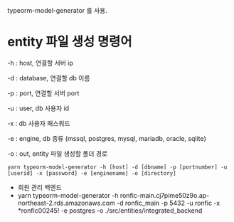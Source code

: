 
typeorm-model-generator 를 사용.

# entity 파일 생성 명령어

-h : host, 연결할 서버 ip
  
-d : database, 연결할 db 이름

-p : port, 연결할 서버 port

-u : user, db 사용자 id

-x : db 사용자 패스워드

-e : engine, db 종류 (mssql, postgres, mysql, mariadb, oracle, sqlite)

-o : out, entity 파일 생성할 폴더 경로

```cli
yarn typeorm-model-generator -h [host] -d [dbname] -p [portnumber] -u [userid] -x [password] -e [enginename] -o [directory]
```

* 회원 관리 백엔드
* yarn typeorm-model-generator -h ronfic-main.cj7pime50z9o.ap-northeast-2.rds.amazonaws.com -d ronfic_main -p 5432 -u ronfic -x \*ronfic00245\! -e postgres -o ./src/entities/integrated_backend